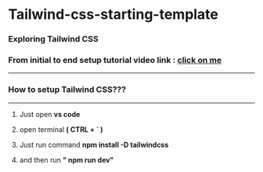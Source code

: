 # Tailwind-css-starting-template

<h3>Exploring Tailwind CSS</h3>

<h3>From initial to end setup tutorial video link : <a href="https://youtu.be/arftp8kFBBg?si=PYyJ-3yzKG8TwH5t">click on me</a></h3>
<hr>

<h3>How to setup Tailwind CSS???</h3>
<hr>

<ol>
  <li><p>Just open <strong> vs code </strong></p></li>
  <li>open terminal  <strong>( CTRL + ` )</strong> </li>
  <li><p>Just run command <strong> npm install -D tailwindcss </strong></p></li>
  <li> and then run <strong>" npm run dev"</strong></li>
</ol>
